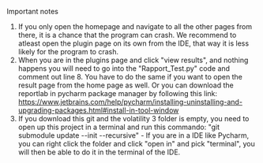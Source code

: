 Important notes 

1. If you only open the homepage and navigate to all the other pages from there, it is a chance that the program can crash. We recommend to atleast open the plugin page on its own from the IDE, that way it is less likely for the program to crash.
2. When you are in the plugins page and click "view results", and nothing happens you will need to go into the "Rapport_Test.py" code and comment out line 8. You have to do the same if you want to open the result page from the home page as well. Or you can download the reportlab in pycharm package manager by following this link: https://www.jetbrains.com/help/pycharm/installing-uninstalling-and-upgrading-packages.html#install-in-tool-window
3. If you download this git and the volatility 3 folder is empty, you need to open up this project in a terminal and run this commando: "git submodule update --init --recursive" - If you are in a IDE like Pycharm, you can right click the folder and click "open in" and pick "terminal", you will then be able to do it in the terminal of the IDE.  
